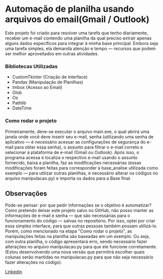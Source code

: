 # Automação de planilha usando arquivos do email(Gmail / Outlook)

Este projeto foi criado para resolver uma tarefa que tenho diariamente, receber um e-mail contendo uma planilha da qual preciso extrair apenas alguns dados específicos para integrar à minha base principal. Embora seja uma tarefa simples, ela demanda atenção e tempo — recursos que podem ser melhor aproveitados em outras atividades.

### Bibliotecas Utilizadas

* CustomTkinter (Criação de Interface)
* Pandas (Manipulação de Planilhas)
* Imbox (Acesso ao Email)
* Glob
* Os
* Pathlib
* DateTime

### Como rodar o projeto

Primeiramente, deve-se executar o arquivo main.exe, o qual abrirá uma janela onde você deve inserir seu e-mail, senha (utilizando uma senha de aplicativo — é necessário acessar as configurações de segurança do e-mail para obter essa senha), o assunto para filtrar o e-mail correto e selecionar a plataforma de e-mail (Gmail ou Outlook). Após isso, o programa acessa e localiza o respectivo e-mail usando o assunto fornecido, baixa a planilha, faz as modificações necessárias (essas modificações foram feitas para corresponder à base_analise utilizada como exemplo — para utilizar outras planilhas, é necessário alterar os códigos no arquivo manipulacao.py) e importa os dados para a Base final.

## Observações

Pode-se pensar: por que pedir informações se o objetivo é automatizar? Como pretendo deixar este projeto salvo no GitHub, não posso manter as informações de e-mail e senha — que são necessárias para o funcionamento do código — salvas no repositório. Por isso, optei por criar essa simples interface, para que outras pessoas também possam utilizá-lo. Porém, como mencionado na etapa "Como rodar o projeto", as manipulações feitas na planilha são baseadas em um exemplo. Ou seja, com outra planilha, o código apresentará erro, sendo necessário fazer alterações no arquivo manipulacao.py para que ele funcione corretamente. (Estou desenvolvendo uma nova versão que permitirá escolher quais colunas serão mantidas no manipulacao.py para que não seja necessário fazer alterações no código).

[Linkedin](https://www.linkedin.com/in/guilherme-v-848a1013a/)
